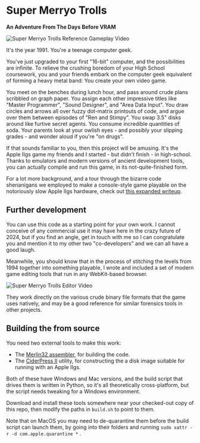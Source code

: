 # Super Merryo Trolls # 

**An Adventure From The Days Before VRAM**

![Super Merryo Trolls Reference Gameplay Video](https://github.com/GBirkel/merryo_trolls/assets/17415530/0af357f1-59d1-4956-b599-1de9066f85e2)

It's the year 1991. You're a teenage computer geek.

You've just upgraded to your first "16-bit" computer, and the possibilities are infinite. To relieve the crushing boredom of your High School coursework, you and your friends embark on the computer geek equivalent of forming a heavy metal band: You create your own video game.

You meet on the benches during lunch hour, and pass around crude plans scribbled on graph paper. You assign each other impressive titles like "Master Programmer", "Sound Designer", and "Area Data Input". You draw circles and arrows all over fuzzy dot-matrix printouts of code, and argue over them between episodes of "Ren and Stimpy". You swap 3.5" disks around like furtive secret agents. You consume incredible quantities of soda. Your parents look at your owlish eyes - and possibly your slipping grades - and wonder aloud if you're "on drugs".

If that sounds familiar to you, then this project will be amusing.  It's the Apple IIgs game my friends and I started - but didn't finish - in high-school.  Thanks to emulators and modern versions of ancient development tools, you can actually compile and run this game, in its not-quite-finished form.

For a lot more background, and a tour through the bizarre code shenanigans we employed to make a console-style game playable on the notoriously slow Apple IIgs hardware, check out [this expanded writeup](http://garote.bdmonkeys.net/merryo_trolls/index.html).

## Further development ##

You can use this code as a starting point for your own work.  I cannot conceive of any commercial use it may have here in the crazy future of 2024, but if you find an angle, get in touch with me so I can congratulate you and mention it to my other two "co-developers" and we can all have a good laugh.

Meanwhile, you should know that in the process of stitching the levels from 1994 together into something playable, I wrote and included a set of modern game editing tools that run in any WebKit-based browser.

![Super Merryo Trolls Editor Video](https://github.com/GBirkel/merryo_trolls/assets/17415530/b63ca07d-a836-4533-9f75-61eb7410f18e)

They work directly on the various crude binary file formats that the game uses natively, and may be a good reference for similar forensics tools in other projects.

## Building the from source ##

You need two external tools to make this work:

* The [Merlin32 assembler](https://brutaldeluxe.fr/products/crossdevtools/merlin/index.html), for building the code.
* The [CiderPress II](https://ciderpress2.com) utility, for constructing the a disk image suitable for running with an Apple IIgs.

Both of these have Windows and Mac versions, and the build script that drives them is written in Python, so it's all theoretically cross-platform, but the script needs tweaking for a Windows environment.

Download and install these tools somewhere near your checked-out copy of this repo, then modify the paths in `build.sh` to point to them.

Note that on MacOS you may need to de-quarantine them before the build script can launch them, by going into their folders and running `sudo xattr -r -d com.apple.quarantine *` .

